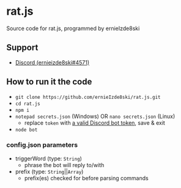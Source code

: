 # rat.js

Source code for rat.js, programmed by ernieIzde8ski

## Support

- [Discord (ernieizde8ski#4571)](https://discord.gg/cHZYahK)

## How to run it the code

- `git clone https://github.com/ernieIzde8ski/rat.js.git`
- `cd rat.js`
- `npm i`
- `notepad secrets.json` (Windows) OR `nano secrets.json` (Linux)
  - replace `token` with [a valid Discord bot token](https://discord.com/developers/applications), save & exit
- `node bot`

### config.json parameters

- triggerWord (type: `String`)
  - phrase the bot will reply to/with
- prefix (type: `String`||`Array`)
  - prefix(es) checked for before parsing commands
